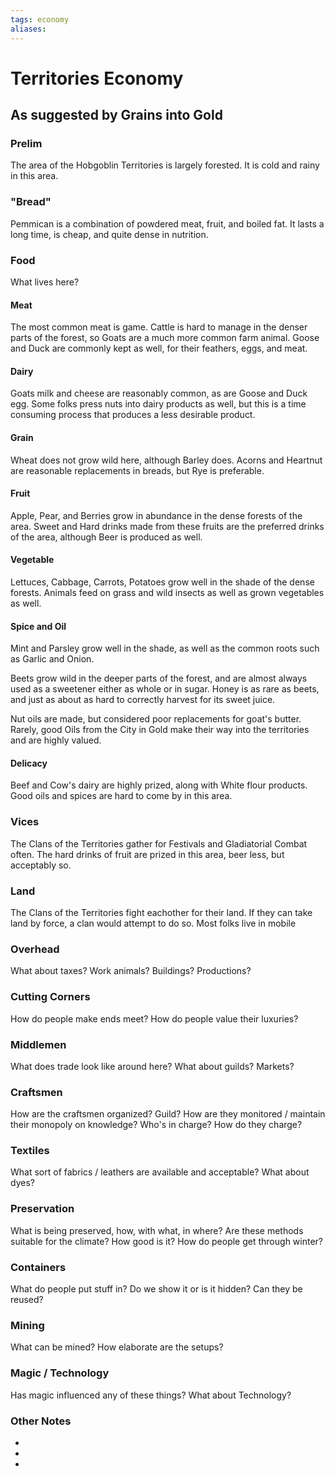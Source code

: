 ```yaml
---
tags: economy
aliases:
---
```


# Territories Economy
## As suggested by Grains into Gold
### Prelim
The area of the Hobgoblin Territories is largely forested. It is cold and rainy in this area. 

### "Bread"
Pemmican is a combination of powdered meat, fruit, and boiled fat. It lasts a long time, is cheap, and quite dense in nutrition.

### Food
What lives here?
#### Meat
The most common meat is game. Cattle is hard to manage in the denser parts of the forest, so Goats are a much more common farm animal. Goose and Duck are commonly kept as well, for their feathers, eggs, and meat.

#### Dairy
Goats milk and cheese are reasonably common, as are Goose and Duck egg. Some folks press nuts into dairy products as well, but this is a time consuming process that produces a less desirable product.

#### Grain
Wheat does not grow wild here, although Barley does. Acorns and Heartnut are reasonable replacements in breads, but Rye is preferable.

#### Fruit
Apple, Pear, and Berries grow in abundance in the dense forests of the area. Sweet and Hard drinks made from these fruits are the preferred drinks of the area, although Beer is produced as well.

#### Vegetable
Lettuces, Cabbage, Carrots, Potatoes grow well in the shade of the dense forests. Animals feed on grass and wild insects as well as grown vegetables as well.

#### Spice and Oil
Mint and Parsley grow well in the shade, as well as the common roots such as Garlic and Onion.

Beets grow wild in the deeper parts of the forest, and are almost always used as a sweetener either as whole or in sugar. Honey is as rare as beets, and just as about as hard to correctly harvest for its sweet juice.

Nut oils are made, but considered poor replacements for goat's butter. Rarely, good Oils from the City in Gold make their way into the territories and are highly valued.

#### Delicacy
Beef and Cow's dairy are highly prized, along with White flour products. Good oils and spices are hard to come by in this area.

### Vices
The Clans of the Territories gather for Festivals and Gladiatorial Combat often. The hard drinks of fruit are prized in this area, beer less, but acceptably so.  

### Land
The Clans of the Territories fight eachother for their land. If they can take land by force, a clan would attempt to do so. Most folks live in mobile 

### Overhead
What about taxes? Work animals? Buildings? Productions?

### Cutting Corners
How do people make ends meet? How do people value their luxuries?

### Middlemen
What does trade look like around here? What about guilds? Markets?

### Craftsmen
How are the craftsmen organized? Guild? How are they monitored / maintain their monopoly on knowledge? Who's in charge? How do they charge?

### Textiles
What sort of fabrics / leathers are available and acceptable? What about dyes?

### Preservation
What is being preserved, how, with what, in where? Are these methods suitable for the climate? How good is it? How do people get through winter? 

### Containers
What do people put stuff in? Do we show it or is it hidden? Can they be reused?

### Mining
What can be mined? How elaborate are the setups?

### Magic / Technology
Has magic influenced any of these things? What about Technology?

### Other Notes
- 
- 
- 
